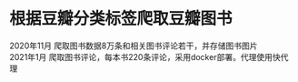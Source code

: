 # 根据豆瓣分类标签爬取豆瓣图书

2020年11月 爬取图书数据8万条和相关图书评论若干，并存储图书图片  
2021年1月 爬取图书评论，每本书220条评论，采用docker部署。代理使用快代理

